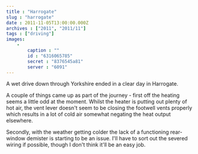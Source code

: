 ```yaml
---
title : "Harrogate"
slug : "harrogate"
date : 2011-11-05T13:00:00.000Z
archives : ["2011", "2011/11"]
tags : ["driving"]
images:
    -
        caption : ""
        id : "6316065785"
        secret : "8376545a81"
        server : "6091"
---
```


A wet drive down through Yorkshire ended in a clear day in Harrogate.


A couple of things came up as part of the journey - first off the heating seems a little odd at the moment. Whilst the heater is putting out plenty of hot air, the vent lever doesn't seem to be closing the footwell vents properly which results in a lot of cold air somewhat negating the heat output elsewhere.


Secondly, with the weather getting colder the lack of a functioning rear-window demister is starting to be an issue. I'll have to sort out the severed wiring if possible, though I don't think it'll be an easy job.